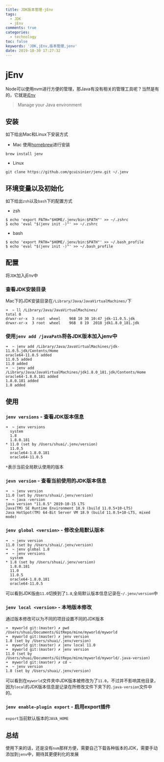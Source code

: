 ```yaml
---
title: JDK版本管理-jEnv
tags: 
  - JDK
  - jEnv
comments: true
categories: 
  - technology
toc: false
keywords: 'JDK,jEnv,版本管理,jenv'
date: 2019-10-30 17:27:32
---
```



# jEnv

Node可以使用nvm进行方便的管理，那Java有没有相关的管理工具呢？当然是有的，它就是[jEnv](https://www.jenv.be/)
> Manage your Java environment

## 安装
如下给出Mac和Linux下安装方式
- Mac
使用[homebrew](https://brew.sh/)进行安装
```
brew install jenv
```
- Linux
```
git clone https://github.com/gcuisinier/jenv.git ~/.jenv
```
## 环境变量以及初始化
如下给出`zsh`以及`bash`下的配置方式
- zsh
```
$ echo 'export PATH="$HOME/.jenv/bin:$PATH"' >> ~/.zshrc
$ echo 'eval "$(jenv init -)"' >> ~/.zshrc
```
- bash
```
$ echo 'export PATH="$HOME/.jenv/bin:$PATH"' >> ~/.bash_profile
$ echo 'eval "$(jenv init -)"' >> ~/.bash_profile
```

## 配置
将`JDK`加入jEnv中
### 查看JDK安装目录
Mac下的JDK安装目录在`/Library/Java/JavaVirtualMachines/`下
```
➜  ~ ll /Library/Java/JavaVirtualMachines/
total 0
drwxr-xr-x  3 root  wheel    96B 10 30 10:47 jdk-11.0.5.jdk
drwxr-xr-x  3 root  wheel    96B  8 19  2018 jdk1.8.0_181.jdk
```
### 使用`jenv add /javaPath`将各JDK版本加入jenv中
```
➜  ~ jenv add /Library/Java/JavaVirtualMachines/jdk-11.0.5.jdk/Contents/Home
oracle64-11.0.5 added
11.0.5 added
11.0 added
➜  ~ jenv add /Library/Java/JavaVirtualMachines/jdk1.8.0_181.jdk/Contents/Home
oracle64-1.8.0.181 added
1.8.0.181 added
1.8 added
```

## 使用

### `jenv versions` - 查看JDK版本信息
```
➜  ~ jenv versions
  system
  1.8
  1.8.0.181
* 11.0 (set by /Users/shuai/.jenv/version)
  11.0.5
  oracle64-1.8.0.181
  oracle64-11.0.5
```
`*`表示当前全局默认使用的版本

### `jevn version` - 查看当前使用的JDK版本信息
```
➜  ~ jenv version
11.0 (set by /Users/shuai/.jenv/version)
➜  ~ java -version
java version "11.0.5" 2019-10-15 LTS
Java(TM) SE Runtime Environment 18.9 (build 11.0.5+10-LTS)
Java HotSpot(TM) 64-Bit Server VM 18.9 (build 11.0.5+10-LTS, mixed mode)
```

### `jenv global <version>` - 修改全局默认版本
```
➜  ~ jenv version
11.0 (set by /Users/shuai/.jenv/version)
➜  ~ jenv global 1.8
➜  ~ jenv versions
  system
* 1.8 (set by /Users/shuai/.jenv/version)
  1.8.0.181
  11.0
  11.0.5
  oracle64-1.8.0.181
  oracle64-11.0.5
```
可以看到JDK版由`11.0`切换到了`1.8`,全局默认版本信息记录在`~/.jenv/version`中

### `jenv local <version>` - 本地版本修改
通过版本修改可以为不同的项目设置不同的JDK版本
```
➜  myworld git:(master) ✗ pwd
/Users/shuai/Documents/GitRepo/mine/myworld/myworld
➜  myworld git:(master) ✗ jenv version
1.8 (set by /Users/shuai/.jenv/version)
➜  myworld git:(master) ✗ jenv local 11.0
➜  myworld git:(master) ✗ jenv version
11.0 (set by /Users/shuai/Documents/GitRepo/mine/myworld/myworld/.java-version)
➜  myworld git:(master) ✗ cd ~
➜  ~ jenv version
1.8 (set by /Users/shuai/.jenv/version)
```
可以看到在`myworld`文件夹中JDK版本被修改为了`11.0`，不过并不影响其他目录，因为`local`的JDK版本信息是记录在所修改文件下夹下的`.java-version`文件中的。

### `jenv enable-plugin export` - 启用export插件
`export`当前默认版本的`JAVA_HOME`

## 总结
使用下来的话，还是没有`nvm`那样方便，需要自己下载各种版本的JDK，需要手动添加到`jenv`中，期待其更便利化的发展